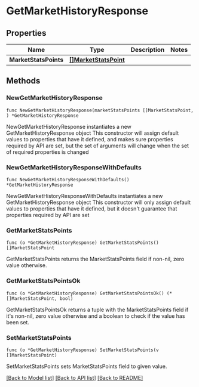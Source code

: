 # GetMarketHistoryResponse

## Properties

Name | Type | Description | Notes
------------ | ------------- | ------------- | -------------
**MarketStatsPoints** | [**[]MarketStatsPoint**](MarketStatsPoint.md) |  | 

## Methods

### NewGetMarketHistoryResponse

`func NewGetMarketHistoryResponse(marketStatsPoints []MarketStatsPoint, ) *GetMarketHistoryResponse`

NewGetMarketHistoryResponse instantiates a new GetMarketHistoryResponse object
This constructor will assign default values to properties that have it defined,
and makes sure properties required by API are set, but the set of arguments
will change when the set of required properties is changed

### NewGetMarketHistoryResponseWithDefaults

`func NewGetMarketHistoryResponseWithDefaults() *GetMarketHistoryResponse`

NewGetMarketHistoryResponseWithDefaults instantiates a new GetMarketHistoryResponse object
This constructor will only assign default values to properties that have it defined,
but it doesn't guarantee that properties required by API are set

### GetMarketStatsPoints

`func (o *GetMarketHistoryResponse) GetMarketStatsPoints() []MarketStatsPoint`

GetMarketStatsPoints returns the MarketStatsPoints field if non-nil, zero value otherwise.

### GetMarketStatsPointsOk

`func (o *GetMarketHistoryResponse) GetMarketStatsPointsOk() (*[]MarketStatsPoint, bool)`

GetMarketStatsPointsOk returns a tuple with the MarketStatsPoints field if it's non-nil, zero value otherwise
and a boolean to check if the value has been set.

### SetMarketStatsPoints

`func (o *GetMarketHistoryResponse) SetMarketStatsPoints(v []MarketStatsPoint)`

SetMarketStatsPoints sets MarketStatsPoints field to given value.



[[Back to Model list]](../README.md#documentation-for-models) [[Back to API list]](../README.md#documentation-for-api-endpoints) [[Back to README]](../README.md)


